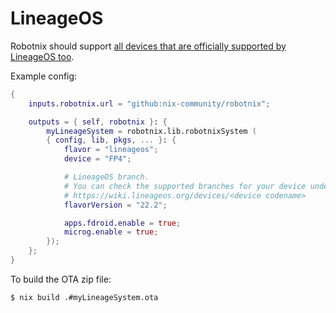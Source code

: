 # LineageOS

Robotnix should support [all devices that are officially supported by LineageOS too](https://wiki.lineageos.org/devices/).

Example config:
```nix
{
    inputs.robotnix.url = "github:nix-community/robotnix";

    outputs = { self, robotnix }: {
        myLineageSystem = robotnix.lib.robotnixSystem (
        { config, lib, pkgs, ... }: {
            flavor = "lineageos";
            device = "FP4";

            # LineageOS branch.
            # You can check the supported branches for your device under
            # https://wiki.lineageos.org/devices/<device codename>
            flavorVersion = "22.2";

            apps.fdroid.enable = true;
            microg.enable = true;
        });
    };
}
```

To build the OTA zip file:
```console
$ nix build .#myLineageSystem.ota
```
